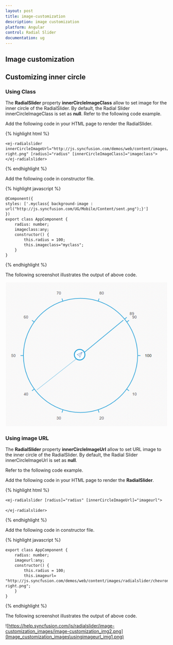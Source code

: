 ```yaml
---
layout: post
title: image-customization
description: image customization
platform: Angular
control: Radial Slider
documentation: ug
---
```


## Image customization

## Customizing inner circle

### Using Class

The **RadialSlider** property **innerCircleImageClass** allow to set image for the inner circle of the RadialSlider. By default, the Radial Slider innerCircleImageClass is set as **null**. Refer to the following code example.

Add the following code in your HTML page to render the RadialSlider.


{% highlight html %}

    <ej-radialslider innerCircleImageUrl="http://js.syncfusion.com/demos/web/content/images/radialslider/chevron-right.png" [radius]="radius" [innerCircleImageClass]="imageclass">
    </ej-radialslider>

{% endhighlight %}

Add the following code in constructor file.

{% highlight javascript %}


    @Component({
    styles: ['.myclass{ background-image : url("http://js.syncfusion.com/UG/Mobile/Content/sent.png");}']
    })
    export class AppComponent {
        radius: number;
        imageclass:any;
        constructor() {
            this.radius = 100;
            this.imageclass="myclass";
        }
    }

{% endhighlight %}

The following screenshot illustrates the output of above code.

![](Image_customization_images\usingclass_img1.png)

### Using image URL

The **RadialSlider** property **innerCircleImageUrl** allow to set URL image to the inner circle of the RadialSlider. By default, the Radial Slider innerCircleImageUrl is set as **null**.

Refer to the following code example.

Add the following code in your HTML page to render the **RadialSlider**.


{% highlight html %}

    <ej-radialslider [radius]="radius" [innerCircleImageUrl]="imageurl">

    </ej-radialslider>

{% endhighlight %}

Add the following code in constructor file.

{% highlight javascript %}

    export class AppComponent {
        radius: number;
        imageurl:any;
        constructor() {
            this.radius = 100;
            this.imageurl= "http://js.syncfusion.com/demos/web/content/images/radialslider/chevron-right.png";
        }
    }

{% endhighlight %}

The following screenshot illustrates the output of above code.

![https://help.syncfusion.com/js/radialslider/image-customization_images/image-customization_img2.png](Image_customization_images\usingimageurl_img1.png)

